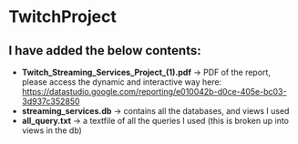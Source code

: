# TwitchProject
## I have added the below contents:
* **Twitch_Streaming_Services_Project_(1).pdf** -> PDF of the report, please access the dynamic and interactive way here: https://datastudio.google.com/reporting/e010042b-d0ce-405e-bc03-3d937c352850
* **streaming_services.db** -> contains all the databases, and views I used
* **all_query.txt** -> a textfile of all the queries I used (this is broken up into views in the db)
